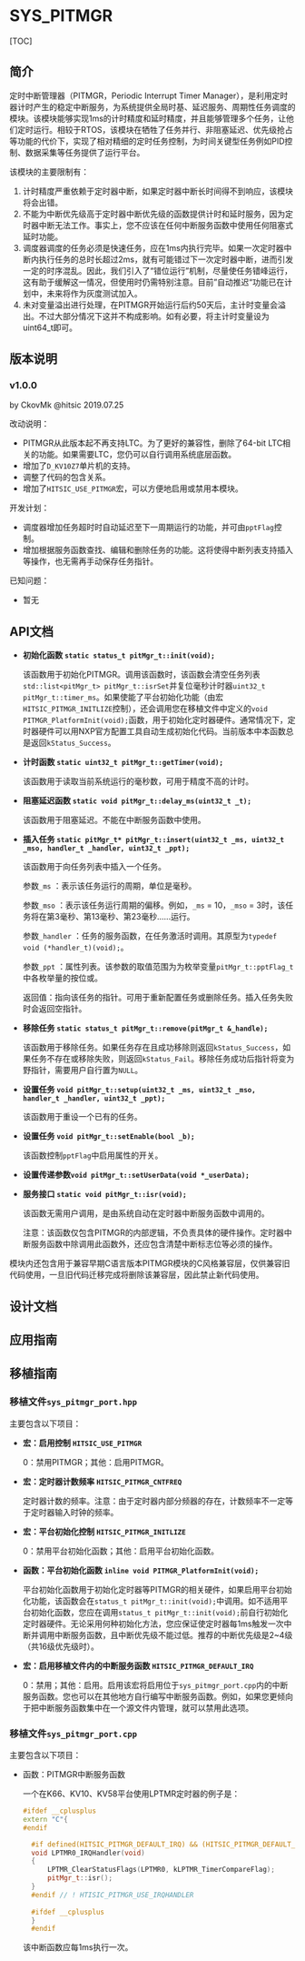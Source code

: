 # SYS_PITMGR

[TOC]

## 简介

定时中断管理器（PITMGR，Periodic Interrupt Timer Manager），是利用定时器计时产生的稳定中断服务，为系统提供全局时基、延迟服务、周期性任务调度的模块。该模块能够实现1ms的计时精度和延时精度，并且能够管理多个任务，让他们定时运行。相较于RTOS，该模块在牺牲了任务并行、非阻塞延迟、优先级抢占等功能的代价下，实现了相对精细的定时任务控制，为时间关键型任务例如PID控制、数据采集等任务提供了运行平台。

该模块的主要限制有：

1. 计时精度严重依赖于定时器中断，如果定时器中断长时间得不到响应，该模块将会出错。
2. 不能为中断优先级高于定时器中断优先级的函数提供计时和延时服务，因为定时器中断无法工作。事实上，您不应该在任何中断服务函数中使用任何阻塞式延时功能。
3. 调度器调度的任务必须是快速任务，应在1ms内执行完毕。如果一次定时器中断内执行任务的总时长超过2ms，就有可能错过下一次定时器中断，进而引发一定的时序混乱。因此，我们引入了“错位运行”机制，尽量使任务错峰运行，这有助于缓解这一情况，但使用时仍需特别注意。目前”自动推迟“功能已在计划中，未来将作为灰度测试加入。
4. 未对变量溢出进行处理，在PITMGR开始运行后约50天后，主计时变量会溢出。不过大部分情况下这并不构成影响。如有必要，将主计时变量设为uint64_t即可。



## 版本说明

### v1.0.0

by CkovMk @hitsic 2019.07.25

改动说明：

- PITMGR从此版本起不再支持LTC。为了更好的兼容性，删除了64-bit LTC相关的功能。如果需要LTC，您仍可以自行调用系统底层函数。
- 增加了`D_KV10Z7`单片机的支持。
- 调整了代码的包含关系。
- 增加了`HITSIC_USE_PITMGR`宏，可以方便地启用或禁用本模块。

开发计划：

- 调度器增加任务超时时自动延迟至下一周期运行的功能，并可由`pptFlag`控制。
- 增加根据服务函数查找、编辑和删除任务的功能。这将使得中断列表支持插入等操作，也无需再手动保存任务指针。

已知问题：

- 暂无



## API文档

- **初始化函数 `static status_t pitMgr_t::init(void);`**

  该函数用于初始化PITMGR。调用该函数时，该函数会清空任务列表`std::list<pitMgr_t> pitMgr_t::isrSet`并复位毫秒计时器`uint32_t pitMgr_t::timer_ms`。如果使能了平台初始化功能（由宏`HITSIC_PITMGR_INITLIZE`控制），还会调用您在移植文件中定义的`void PITMGR_PlatformInit(void);`函数，用于初始化定时器硬件。通常情况下，定时器硬件可以用NXP官方配置工具自动生成初始化代码。当前版本中本函数总是返回`kStatus_Success`。

- **计时函数 `static uint32_t pitMgr_t::getTimer(void);`**

  该函数用于读取当前系统运行的毫秒数，可用于精度不高的计时。

- **阻塞延迟函数 `static void pitMgr_t::delay_ms(uint32_t _t);`**

  该函数用于阻塞延迟。不能在中断服务函数中使用。

- **插入任务 `static pitMgr_t* pitMgr_t::insert(uint32_t _ms, uint32_t _mso, handler_t _handler, uint32_t _ppt);`**

  该函数用于向任务列表中插入一个任务。

  参数`_ms` ：表示该任务运行的周期，单位是毫秒。

  参数`_mso` ：表示该任务运行周期的偏移。例如，`_ms` = 10，`_mso` = 3时，该任务将在第3毫秒、第13毫秒、第23毫秒......运行。

  参数`_handler` ：任务的服务函数，在任务激活时调用。其原型为`typedef void (*handler_t)(void);`。

  参数`_ppt` ：属性列表。该参数的取值范围为为枚举变量`pitMgr_t::pptFlag_t`中各枚举量的按位或。

  返回值：指向该任务的指针。可用于重新配置任务或删除任务。插入任务失败时会返回空指针。

- **移除任务 `static status_t pitMgr_t::remove(pitMgr_t &_handle);`**

  该函数用于移除任务。如果任务存在且成功移除则返回`kStatus_Success`，如果任务不存在或移除失败，则返回`kStatus_Fail`。移除任务成功后指针将变为野指针，需要用户自行置为`NULL`。

- **设置任务 `void pitMgr_t::setup(uint32_t _ms, uint32_t _mso, handler_t _handler, uint32_t _ppt);`**

  该函数用于重设一个已有的任务。

- **设置任务 `void pitMgr_t::setEnable(bool _b);`**

  该函数控制`pptFlag`中启用属性的开关。

- **设置传递参数`void pitMgr_t::setUserData(void *_userData);`**

- **服务接口 `static void pitMgr_t::isr(void);`**

  该函数无需用户调用，是由系统自动在定时器中断服务函数中调用的。

  注意：该函数仅包含PITMGR的内部逻辑，不负责具体的硬件操作。定时器中断服务函数中除调用此函数外，还应包含清楚中断标志位等必须的操作。



模块内还包含用于兼容早期C语言版本PITMGR模块的C风格兼容层，仅供兼容旧代码使用，一旦旧代码迁移完成将删除该兼容层，因此禁止新代码使用。



## 设计文档



## 应用指南



## 移植指南

### 移植文件`sys_pitmgr_port.hpp`

主要包含以下项目：

- **宏：启用控制 `HITSIC_USE_PITMGR`**

  0：禁用PITMGR；其他：启用PITMGR。

- **宏：定时器计数频率 `HITSIC_PITMGR_CNTFREQ`**

  定时器计数的频率。注意：由于定时器内部分频器的存在，计数频率不一定等于定时器输入时钟的频率。

- **宏：平台初始化控制 `HITSIC_PITMGR_INITLIZE`**

  0：禁用平台初始化函数；其他：启用平台初始化函数。

- **函数：平台初始化函数 `inline void PITMGR_PlatformInit(void);`**

  平台初始化函数用于初始化定时器等PITMGR的相关硬件，如果启用平台初始化功能，该函数会在`status_t pitMgr_t::init(void);`中调用。如不适用平台初始化函数，您应在调用`status_t pitMgr_t::init(void);`前自行初始化定时器硬件。无论采用何种初始化方法，您应保证使定时器每1ms触发一次中断并调用中断服务函数，且中断优先级不能过低。推荐的中断优先级是2~4级（共16级优先级时）。

- **宏：启用移植文件内的中断服务函数 `HITSIC_PITMGR_DEFAULT_IRQ`**

  0：禁用；其他：启用。启用该宏将启用位于`sys_pitmgr_port.cpp`内的中断服务函数。您也可以在其他地方自行编写中断服务函数。例如，如果您更倾向于把中断服务函数集中在一个源文件内管理，就可以禁用此选项。
  
  

### 移植文件`sys_pitmgr_port.cpp`

主要包含以下项目：

- 函数：PITMGR中断服务函数

  一个在K66、KV10、KV58平台使用LPTMR定时器的例子是：

  ```c++
  #ifdef __cplusplus
  extern "C"{
  #endif
  
	#if defined(HITSIC_PITMGR_DEFAULT_IRQ) && (HITSIC_PITMGR_DEFAULT_IRQ > 0)
	void LPTMR0_IRQHandler(void)
	{
		LPTMR_ClearStatusFlags(LPTMR0, kLPTMR_TimerCompareFlag);
		pitMgr_t::isr();
	}
	#endif // ! HTISIC_PITMGR_USE_IRQHANDLER
	
	#ifdef __cplusplus
	}
	#endif
	```
	
	该中断函数应每1ms执行一次。

